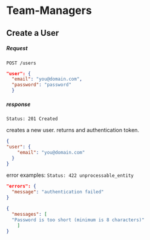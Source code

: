 <h1>Team-Managers</h1>

<h2>Create a User</h2>

<h5>Request</h5>

`POST /users`

```json
"user": {
  "email": "you@domain.com",
  "password": "password"
  }
```
<h5>response</h5>

`Status: 201 Created`

creates a new user. returns and authentication token.
```json
{
"user": {
    "email": "you@domain.com"
  }
}
```
error examples:
`Status: 422 unprocessable_entity`

```json
"errors": {
  "message": "authentication failed"
}

{
  "messages": [
  "Password is too short (minimum is 8 characters)"
    ]
}
